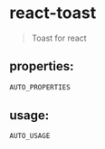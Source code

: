 # react-toast
> Toast for react


## properties:
```javascript
AUTO_PROPERTIES
```

## usage:
```jsx
AUTO_USAGE
```
